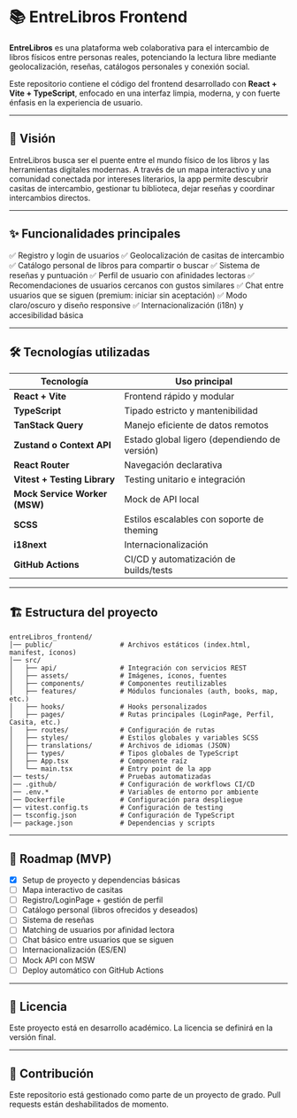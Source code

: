 # 📚 EntreLibros Frontend

**EntreLibros** es una plataforma web colaborativa para el intercambio de libros físicos entre personas reales, potenciando la lectura libre mediante geolocalización, reseñas, catálogos personales y conexión social.

Este repositorio contiene el código del frontend desarrollado con **React + Vite + TypeScript**, enfocado en una interfaz limpia, moderna, y con fuerte énfasis en la experiencia de usuario.

---

## 🧭 Visión

EntreLibros busca ser el puente entre el mundo físico de los libros y las herramientas digitales modernas. A través de un mapa interactivo y una comunidad conectada por intereses literarios, la app permite descubrir casitas de intercambio, gestionar tu biblioteca, dejar reseñas y coordinar intercambios directos.

---

## ✨ Funcionalidades principales

✅ Registro y login de usuarios
✅ Geolocalización de casitas de intercambio
✅ Catálogo personal de libros para compartir o buscar
✅ Sistema de reseñas y puntuación
✅ Perfil de usuario con afinidades lectoras
✅ Recomendaciones de usuarios cercanos con gustos similares
✅ Chat entre usuarios que se siguen (premium: iniciar sin aceptación)
✅ Modo claro/oscuro y diseño responsive
✅ Internacionalización (i18n) y accesibilidad básica

---

## 🛠️ Tecnologías utilizadas

| Tecnología                    | Uso principal                                 |
| ----------------------------- | --------------------------------------------- |
| **React + Vite**              | Frontend rápido y modular                     |
| **TypeScript**                | Tipado estricto y mantenibilidad              |
| **TanStack Query**            | Manejo eficiente de datos remotos             |
| **Zustand o Context API**     | Estado global ligero (dependiendo de versión) |
| **React Router**              | Navegación declarativa                        |
| **Vitest + Testing Library**  | Testing unitario e integración                |
| **Mock Service Worker (MSW)** | Mock de API local                             |
| **SCSS**                      | Estilos escalables con soporte de theming     |
| **i18next**                   | Internacionalización                          |
| **GitHub Actions**            | CI/CD y automatización de builds/tests        |

---

## 🏗 Estructura del proyecto

```
entreLibros_frontend/
│── public/                 # Archivos estáticos (index.html, manifest, íconos)
│── src/
│   ├── api/                # Integración con servicios REST
│   ├── assets/             # Imágenes, íconos, fuentes
│   ├── components/         # Componentes reutilizables
│   ├── features/           # Módulos funcionales (auth, books, map, etc.)
│   ├── hooks/              # Hooks personalizados
│   ├── pages/              # Rutas principales (LoginPage, Perfil, Casita, etc.)
│   ├── routes/             # Configuración de rutas
│   ├── styles/             # Estilos globales y variables SCSS
│   ├── translations/       # Archivos de idiomas (JSON)
│   ├── types/              # Tipos globales de TypeScript
│   ├── App.tsx             # Componente raíz
│   └── main.tsx            # Entry point de la app
│── tests/                  # Pruebas automatizadas
│── .github/                # Configuración de workflows CI/CD
│── .env.*                  # Variables de entorno por ambiente
│── Dockerfile              # Configuración para despliegue
│── vitest.config.ts        # Configuración de testing
│── tsconfig.json           # Configuración de TypeScript
│── package.json            # Dependencias y scripts
```

---

## 🚧 Roadmap (MVP)

* [x] Setup de proyecto y dependencias básicas
* [ ] Mapa interactivo de casitas
* [ ] Registro/LoginPage + gestión de perfil
* [ ] Catálogo personal (libros ofrecidos y deseados)
* [ ] Sistema de reseñas
* [ ] Matching de usuarios por afinidad lectora
* [ ] Chat básico entre usuarios que se siguen
* [ ] Internacionalización (ES/EN)
* [ ] Mock API con MSW
* [ ] Deploy automático con GitHub Actions

---

## 📜 Licencia

Este proyecto está en desarrollo académico. La licencia se definirá en la versión final.

---

## 🤝 Contribución

Este repositorio está gestionado como parte de un proyecto de grado. Pull requests están deshabilitados de momento.